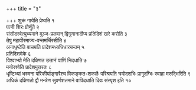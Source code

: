 +++
title = "३"

+++
शुक्रं गायेति प्रेष्यति १  
पत्नी शिरः प्रोर्णुते २  
संसीदस्वेत्युच्यमाने
मुञ्ज-प्रलवान् द्विगुणानादीप्य प्रतिदिशं खरे करोति ३  
तेषु
महावीरमाज्य-वन्तमर्चिरसीति ४  
अनाधृष्टेति वाचयति
प्रादेशमध्यधिधारयन्तम् ५  
प्रतिदिशमेके ६  
विश्वाभ्यो मेति दक्षिणत
उत्तानं पाणिं निदधाति ७  
मनोरश्वेति प्रादेशमुत्तरतः ८  
धृष्टिभ्यां
भस्मना परिकीर्याङ्गारैश्च विकङ्कत-शकलैः परिश्रयति त्रयोदशभिः
प्रागुदग्भिः स्वाहा मरुद्भिरिति ९  
अधिकं दक्षिणतो द्वौ
मन्त्रेण सुवर्णशतमाने वापिदधाति दिवः संस्पृश इति १०  
